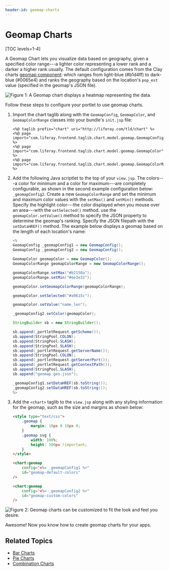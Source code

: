 ```yaml
---
header-id: geomap-charts
---
```


# Geomap Charts

[TOC levels=1-4]

A Geomap Chart lets you visualize data based on geography, given a specified
color range---a lighter color representing a lower rank and a darker a higher
rank usually. The default configuration comes from the Clay charts
[geomap component](https://github.com/liferay/clay/blob/develop/packages/clay-charts/src/Geomap.js#L233-L276):
which ranges from light-blue (#b1d4ff) to dark-blue (#0065e4) and ranks the
geography based on the location's `pop_est` value (specified in the geomap's
JSON file).

![Figure 1: A Geomap chart displays a heatmap representing the data.](../../../../images/chart-taglib-geomap-default.png)

Follow these steps to configure your portlet to use geomap charts.

1.  Import the chart taglib along with the `GeomapConfig`, `GeomapColor`, and
    `GeomapColorRange` classes into your bundle's `init.jsp` file:

    ```markup
    <%@ taglib prefix="chart" uri="http://liferay.com/tld/chart" %>
    <%@ page import="com.liferay.frontend.taglib.chart.model.geomap.GeomapConfig" %>
    <%@ page import="com.liferay.frontend.taglib.chart.model.geomap.GeomapColor" %>
    <%@ page import="com.liferay.frontend.taglib.chart.model.geomap.GeomapColorRange" %>
    ```

2.  Add the following Java scriptlet to the top of your `view.jsp`. The
    colors---a color for minimum and a color for maximum---are completely
    configurable, as shown in the second example configuration below:
    `_geomapConfig2`. Create a new `GeomapColorRange` and set the minimum and
    maximum color values with the `setMax()` and `setMin()` methods. Specify the
    highlight color---the color displayed when you mouse over an area---with the
    `setSelected()` method. use the `geomapColor.setValue()` method to specify
    the JSON property to determine the geomap's ranking. Specify the JSON
    filepath with the `setDataHREF()` method. The example below displays a
    geomap based on the length of each location's name:

    ```java
    <%
    GeomapConfig _geomapConfig1 = new GeomapConfig();
    GeomapConfig _geomapConfig2 = new GeomapConfig();

    GeomapColor geomapColor = new GeomapColor();
    GeomapColorRange geomapColorRange = new GeomapColorRange();

    geomapColorRange.setMax("#b2150a");
    geomapColorRange.setMin("#ee3e32");

    geomapColor.setGeomapColorRange(geomapColorRange);

    geomapColor.setSelected("#a9615c");

    geomapColor.setValue("name_len");

    _geomapConfig2.setColor(geomapColor);

    StringBuilder sb = new StringBuilder();

    sb.append(_portletRequest.getScheme());
    sb.append(StringPool.COLON);
    sb.append(StringPool.SLASH);
    sb.append(StringPool.SLASH);
    sb.append(_portletRequest.getServerName());
    sb.append(StringPool.COLON);
    sb.append(_portletRequest.getServerPort());
    sb.append(_portletRequest.getContextPath());
    sb.append(StringPool.SLASH);
    sb.append("geomap.geo.json");

    _geomapConfig1.setDataHREF(sb.toString());
    _geomapConfig2.setDataHREF(sb.toString());
    %>
    ```

3.  Add the `<chart>` taglib to the `view.jsp` along with any styling
    information for the geomap, such as the size and margins as shown below:

    ```html
    <style type="text/css">
    	.geomap {
    		margin: 10px 0 10px 0;
    	}
    	.geomap svg {
    		width: 100%;
    		height: 500px !important;
    	}
    </style>

    <chart:geomap
    	config="<%= _geomapConfig1 %>"
    	id="geomap-default-colors"
    />

    <chart:geomap
    	config="<%= _geomapConfig2 %>"
    	id="geomap-custom-colors"
    />
    ```

![Figure 2: Geomap charts can be customized to fit the look and feel you desire.](../../../../images/chart-taglib-geomap-custom.png)

Awesome! Now you know how to create geomap charts for your apps.

## Related Topics

- [Bar Charts](/docs/7-2/reference/-/knowledge_base/r/bar-charts)
- [Pie Charts](/docs/7-2/reference/-/knowledge_base/r/pie-charts)
- [Combination Charts](/docs/7-2/reference/-/knowledge_base/r/combination-charts)